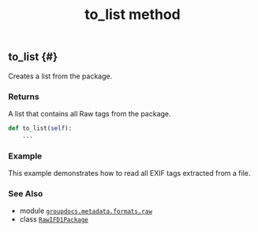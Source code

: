 ﻿---
title: to_list method
second_title: GroupDocs.Metadata for Python via .NET API References
description: 
type: docs
url: /python-net/groupdocs.metadata.formats.raw/rawifd1package/to_list/
is_root: false
weight: 110
---

## to_list {#}

Creates a list from the package.


### Returns 


A list that contains all Raw tags from the package.


```python
def to_list(self):
    ...
```



### Example 


This example demonstrates how to read all EXIF tags extracted from a file.



### See Also
* module [`groupdocs.metadata.formats.raw`](../../)
* class [`RawIFD1Package`](/metadata/python-net/groupdocs.metadata.formats.raw/rawifd1package)
